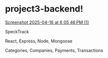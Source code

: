 # project3-backend!
[Screenshot 2025-04-16 at 6 05 46 PM (1)](https://github.com/user-attachments/assets/17ffee6d-eb44-488d-a2fe-266df6cd8a0a)

SpeckTrack

React, Express, Node, Mongoose

Categories, Companies, Payments, Transactions
